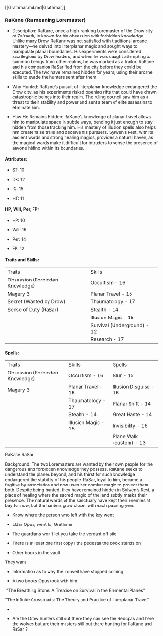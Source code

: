 [[Grathmar.md.md|Grathmar]]

### RaKane (Ra meaning Loremaster)

- Description: RaKane, once a high-ranking Loremaster of the Drow city of Za'raeth, is known for his obsession with forbidden knowledge. Unlike many Drow, RaKane was not satisfied with traditional arcane mastery—he delved into interplanar magic and sought ways to manipulate planar boundaries. His experiments were considered sacrilegious by Drow leaders, and when he was caught attempting to summon beings from other realms, he was marked as a traitor. RaKane and his companion RaSar fled from the city before they could be executed. The two have remained hidden for years, using their arcane skills to evade the hunters sent after them.
    
- Why Hunted: RaKane’s pursuit of interplanar knowledge endangered the Drow city, as his experiments risked opening rifts that could have drawn catastrophic beings into their realm. The ruling council saw him as a threat to their stability and power and sent a team of elite assassins to eliminate him.
    
- How He Remains Hidden: RaKane’s knowledge of planar travel allows him to manipulate space in subtle ways, bending it just enough to stay hidden from those tracking him. His mastery of illusion spells also helps him create false trails and deceive his pursuers. Sylwen’s Rest, with its ancient wards and strong healing magics, provides a natural haven, as the magical wards make it difficult for intruders to sense the presence of anyone hiding within its boundaries.
    

#### Attributes:

- ST: 10
    
- DX: 12
    
- IQ: 15
    
- HT: 11
    

#### HP, Will, Per, FP:

- HP: 10
    
- Will: 16
    
- Per: 14
    
- FP: 12
    

#### Traits and Skills:

|   |   |
|---|---|
|Traits|Skills|
|Obsession (Forbidden Knowledge)|Occultism - 16|
|Magery 3|Planar Travel - 15|
|Secret (Wanted by Drow)|Thaumatology - 17|
|Sense of Duty (RaSar)|Stealth - 14|
||Illusion Magic - 15|
||Survival (Underground) - 12|
||Research - 17|

#### Spells:

|   |   |   |
|---|---|---|
|Traits|Skills|Spells|
|Obsession (Forbidden Knowledge)|Occultism - 16|Blur - 15|
|Magery 3|Planar Travel - 15|Illusion Disguise - 15|
||Thaumatology - 17|Planar Shift - 14|
||Stealth - 14|Great Haste - 14|
||Illusion Magic - 15|Invisibility - 16|
|||Plane Walk (custom) - 13|
RaKane RaSar

Background: The two Loremasters are wanted by their own people for the dangerous and forbidden knowledge they possess. RaKane seeks to understand the planes beyond, and his thirst for such knowledge endangered the stability of his people. RaSar, loyal to him, became a fugitive by association and now uses her combat magic to protect them both. Despite being hunted, they have remained hidden in Sylwen’s Rest, a place of healing where the sacred magic of the land subtly masks their presence. The natural wards of the sanctuary have kept their enemies at bay for now, but the hunters grow closer with each passing year.

  

- Know where the person who left with the key went.
    

- Eldar Opus, went to  Grathmar
    

- The guardians won't let you take the verdant off site
    

- There is at least one first copy i the pedestal the book stands on

- Other books in the vault.


  

They want

- Information as to why the Ironveil have stopped coming
    
- A two books Opus took with him
    

 "The Breathing Stone: A Treatise on Survival in the Elemental Planes"

"The Infinite Crossroads: The Theory and Practice of Interplanar Travel"

-   
    
- Are the Drow hunters still out there they can see the Redcpas and here the wolves but are their masters still out there hunting for RaKane and RaSar ?